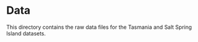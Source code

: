 # Data

This directory contains the raw data files for the Tasmania and Salt Spring Island datasets.

